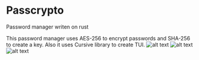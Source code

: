 # Passcrypto
Password manager writen on rust

This password manager uses AES-256 to encrypt passwords and SHA-256 to create a key. Also it uses Cursive library to create TUI.
![alt text](https://github.com/kspipa/Passcrypto/blob/master/pics/_003.png)
![alt text](https://github.com/kspipa/Passcrypto/blob/master/pics/_004.png)
![alt text](https://github.com/kspipa/Passcrypto/blob/master/pics/_005.png)

